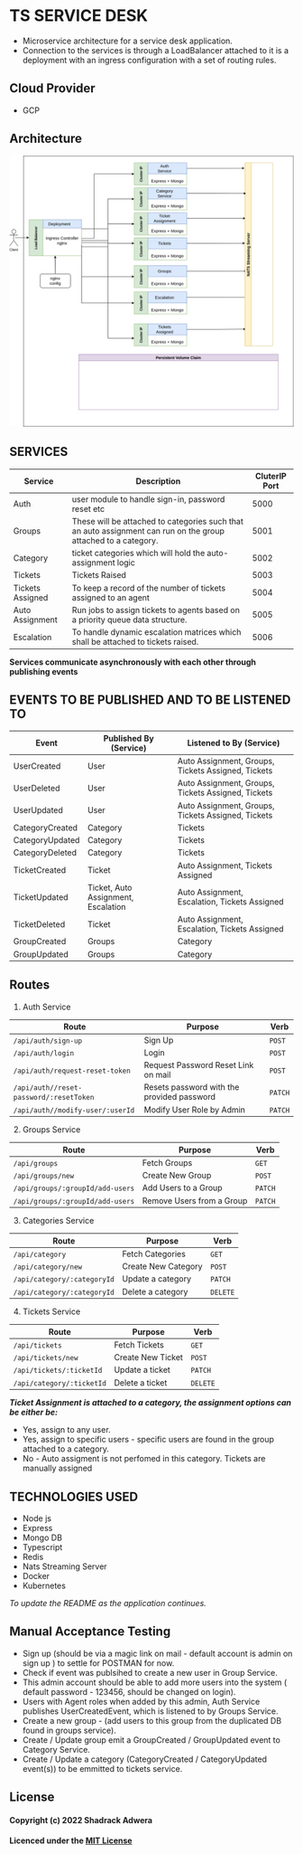 # TS SERVICE DESK

- Microservice architecture for a service desk application.
- Connection to the services is through a LoadBalancer attached to it is a deployment with an ingress configuration with a set of routing rules.

## Cloud Provider

- GCP

## Architecture

![architecture](./service-desk.drawio.png)

## SERVICES

| Service          | Description                                                                                                    | CluterIP Port |
| ---------------- | -------------------------------------------------------------------------------------------------------------- | ------------- |
| Auth             | user module to handle sign-in, password reset etc                                                              | 5000          |
| Groups           | These will be attached to categories such that an auto assignment can run on the group attached to a category. | 5001          |
| Category         | ticket categories which will hold the auto-assignment logic                                                    | 5002          |
| Tickets          | Tickets Raised                                                                                                 | 5003          |
| Tickets Assigned | To keep a record of the number of tickets assigned to an agent                                                 | 5004          |
| Auto Assignment  | Run jobs to assign tickets to agents based on a priority queue data structure.                                 | 5005          |
| Escalation       | To handle dynamic escalation matrices which shall be attached to tickets raised.                               | 5006          |

**Services communicate asynchronously with each other through publishing events**

## EVENTS TO BE PUBLISHED AND TO BE LISTENED TO

| Event           | Published By (Service)                    | Listened to By (Service)                                 |
| --------------- | ----------------------------------------- | -------------------------------------------------------- |
| UserCreated     | User                                      | Auto Assignment, Groups,<br /> Tickets Assigned, Tickets |
| UserDeleted     | User                                      | Auto Assignment, Groups,<br /> Tickets Assigned, Tickets |
| UserUpdated     | User                                      | Auto Assignment, Groups,<br /> Tickets Assigned, Tickets |
| CategoryCreated | Category                                  | Tickets                                                  |
| CategoryUpdated | Category                                  | Tickets                                                  |
| CategoryDeleted | Category                                  | Tickets                                                  |
| TicketCreated   | Ticket                                    | Auto Assignment, Tickets Assigned                        |
| TicketUpdated   | Ticket, Auto Assignment,<br /> Escalation | Auto Assignment,<br /> Escalation, Tickets Assigned      |
| TicketDeleted   | Ticket                                    | Auto Assignment,<br /> Escalation, Tickets Assigned      |
| GroupCreated    | Groups                                    | Category                                                 |
| GroupUpdated    | Groups                                    | Category                                                 |

## Routes

1. Auth Service

| Route                                              | Purpose                                    | Verb        |
| -------------------------------------------------- | ------------------------------------------ | ----------- |
| <code>/api/auth/sign-up</code>                     | Sign Up                                    | <code>POST  |
| <code>/api/auth/login</code>                       | Login                                      | <code>POST  |
| <code>/api/auth/request-reset-token</code>         | Request Password Reset Link on mail        | <code>POST  |
| <code>/api/auth//reset-password/:resetToken</code> | Resets password with the provided password | <code>PATCH |
| <code>/api/auth//modify-user/:userId</code>        | Modify User Role by Admin                  | <code>PATCH |

2. Groups Service

| Route                                       | Purpose                   | Verb        |
| ------------------------------------------- | ------------------------- | ----------- |
| <code>/api/groups</code>                    | Fetch Groups              | <code>GET   |
| <code>/api/groups/new</code>                | Create New Group          | <code>POST  |
| <code>/api/groups/:groupId/add-users</code> | Add Users to a Group      | <code>PATCH |
| <code>/api/groups/:groupId/add-users</code> | Remove Users from a Group | <code>PATCH |

3. Categories Service

| Route                                  | Purpose             | Verb         |
| -------------------------------------- | ------------------- | ------------ |
| <code>/api/category</code>             | Fetch Categories    | <code>GET    |
| <code>/api/category/new</code>         | Create New Category | <code>POST   |
| <code>/api/category/:categoryId</code> | Update a category   | <code>PATCH  |
| <code>/api/category/:categoryId</code> | Delete a category   | <code>DELETE |

4. Tickets Service

| Route                                | Purpose           | Verb         |
| ------------------------------------ | ----------------- | ------------ |
| <code>/api/tickets</code>            | Fetch Tickets     | <code>GET    |
| <code>/api/tickets/new</code>        | Create New Ticket | <code>POST   |
| <code>/api/tickets/:ticketId</code>  | Update a ticket   | <code>PATCH  |
| <code>/api/category/:ticketId</code> | Delete a ticket   | <code>DELETE |

**_Ticket Assignment is attached to a category, the assignment options can be either be:_**

- Yes, assign to any user.
- Yes, assign to specific users - specific users are found in the group attached to a category.
- No - Auto assigment is not perfomed in this category. Tickets are manually assigned

## TECHNOLOGIES USED

- Node js
- Express
- Mongo DB
- Typescript
- Redis
- Nats Streaming Server
- Docker
- Kubernetes

_To update the README as the application continues._

## Manual Acceptance Testing

- Sign up (should be via a magic link on mail - default account is admin on sign up ) to settle for POSTMAN for now.
- Check if event was publsihed to create a new user in Group Service.
- This admin account should be able to add more users into the system ( default password - 123456, should be changed on login).
- Users with Agent roles when added by this admin, Auth Service publishes UserCreatedEvent, which is listened to by Groups Service.
- Create a new group - (add users to this group from the duplicated DB found in groups service).
- Create / Update group emit a GroupCreated / GroupUpdated event to Category Service.
- Create / Update a category (CategoryCreated / CategoryUpdated event(s)) to be emmitted to tickets service.

## License

#### Copyright (c) 2022 Shadrack Adwera

#### Licenced under the [MIT License](LICENCE)
